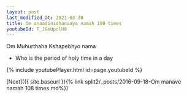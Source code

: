 ```yaml
---
layout: post
last_modified_at: 2021-03-30
title: Om anaadinidhanaaya namah 108 times
youtubeId: T_JGmUpclH0
---
```

 
 
Om Muhurthaha Kshapebhyo nama 
 
 -  Who is the period of holy time in a day 
 
  
 
  
 
 
 
 
 
 


{% include youtubePlayer.html id=page.youtubeId %}
 
[Next]({{ site.baseurl }}{% link  split2/_posts/2016-09-18-Om manave namah 108 times.md%})
 

